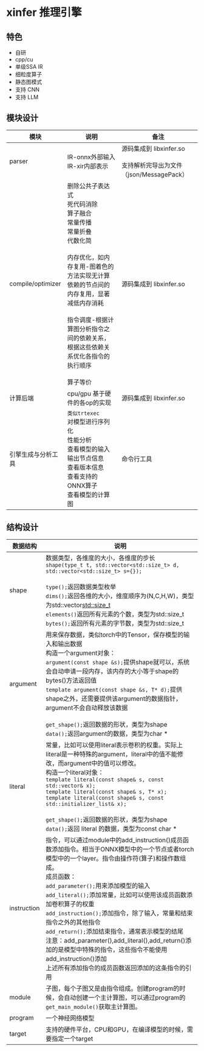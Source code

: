 # xinfer  推理引擎     
## 特色   
+ 自研  
+ cpp/cu
+ 单级SSA IR   
+ 细粒度算子    
+ 静态图模式          
+ 支持 CNN   
+ 支持 LLM   
  
## 模块设计    
|模块|说明|备注 |   
|--- |---|----|  
|parser | IR-onnx外部输入 <br>IR-xir内部表示 |源码集成到 libxinfer.so <br><br> 支持解析完导出为文件（json/MessagePack）|  
|compile/optimizer  |删除公共子表达式<br>死代码消除<br>算子融合<br>常量传播<br>常量折叠<br>代数化简<br><br>内存优化，如内存复用-图着色的方法实现无计算依赖的节点间的内存复用，显著减低内存消耗<br><br>指令调度-根据计算图分析指令之间的依赖关系，根据这些依赖关系优化各指令的执行顺序<br><br>算子等价| 源码集成到 libxinfer.so|     
|计算后端|cpu/gpu 基于硬件的各op的实现| 源码集成到 libxinfer.so |   
|引擎生成与分析工具 | `类似trtexec` <br>对模型进行序列化<br>性能分析<br>查看模型的输入输出节点信息<br>查看版本信息<br>查看支持的ONNX算子<br>查看模型的计算图 |命令行工具 |     
## 结构设计   
|数据结构  |说明|   
|----     |--- |    
|shape      |数据类型，各维度的大小，各维度的步长<br>`shape(type_t t, std::vector<std::size_t> d, std::vector<std::size_t> s={});`<br><br>`type();`返回数据类型枚举<br>`dims();`返回各维的大小，维度顺序为(N,C,H,W)，类型为std::vector<std::size_t><br>`elements()`返回所有元素的个数，类型为std::size_t<br>`bytes();`返回所有元素的字节数，类型为std::size_t|    
|argument   |用来保存数据，类似torch中的Tensor，保存模型的输入和输出数据<br>构造一个argument对象：<br>`argument(const shape &s);`提供shape就可以，系统会自动申请一段内存，该内存的大小等于shape的bytes()方法返回值<br>`template argument(const shape &s, T* d);`提供shape之外，还需要提供该argument的数据指针，argument不会自动释放该数据<br><br>`get_shape();`返回数据的形状，类型为shape<br>`data();`返回argument的数据，类型为char * |     
|literal    |常量，比如可以使用literal表示卷积的权重。实际上literal是一种特殊的argument，literal中的值不能修改，而argument中的值可以修改。<br>构造一个literal对象：<br>`template literal(const shape& s, const std::vector& x);`<br>`template literal(const shape& s, T* x);`<br>`template literal(const shape& s, const std::initializer_list& x);`<br><br>`get_shape();`返回数据的形状，类型为shape<br>`data();`返回 literal 的数据，类型为const char *|     
|instruction|指令，可以通过module中的add_instruction()成员函数添加指令。相当于ONNX模型中的一个节点或者torch模型中的一个layer。指令由操作符(算子)和操作数组成。<br>成员函数：<br>`add_parameter();`用来添加模型的输入<br>`add_literal();`添加常量，比如可以使用该成员函数添加卷积算子的权重<br>`add_instruction();`添加指令，除了输入，常量和结束指令之外的其他指令<br>`add_return();`添加结束指令，通常表示模型的结尾<br>注意：add_parameter(),add_literal(),add_return()添加的是模型中特殊的指令，这些指令不能使用add_instruction()添加<br>上述所有添加指令的成员函数返回添加的这条指令的引用|     
|module     |子图，每个子图又是由指令组成。创建program的时候，会自动创建一个主计算图，可以通过program的 `get_main_module()`获取主计算图。|      
|program    |一个神经网络模型|        
|target     |支持的硬件平台，CPU和GPU，在编译模型的时候，需要指定一个target |     





